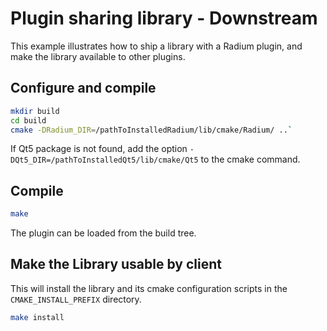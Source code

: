 # Plugin sharing library - Downstream
This example illustrates how to ship a library with a Radium plugin, and make the library available to other plugins.

## Configure and compile
```bash
mkdir build
cd build
cmake -DRadium_DIR=/pathToInstalledRadium/lib/cmake/Radium/ ..`
```
If Qt5 package is not found, add the option `-DQt5_DIR=/pathToInstalledQt5/lib/cmake/Qt5` to the cmake command.

## Compile
```bash
make
```
The plugin can be loaded from the build tree.

## Make the Library usable by client
This will install the library and its cmake configuration scripts in the `CMAKE_INSTALL_PREFIX` directory.
```bash
make install
```


